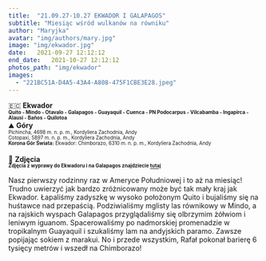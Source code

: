 ```yaml
---
title:  "21.09.27-10.27 EKWADOR I GALAPAGOS"
subtitle: "Miesiąc wśród wulkanów na równiku"
author: "Maryjka"
avatar: "img/authors/mary.jpg"
image: "img/ekwador.jpg"
date:   2021-09-27 12:12:12
end_date:   2021-10-27 12:12:12
photos_path: "img/ekwador"
images:
  - "221BC51A-D4A5-43A4-A808-475F1CBE3E28.jpeg"
---
```

🇪🇨 **Ekwador**<br/>
**<sub><sup>Quito - Mindo - Otavalo - Galapagos - Guayaquil - Cuenca - PN Podocarpus - Vilcabamba - Ingapirca - Alausi - Baños - Quilotoa</sup></sub>**
<br/>
⛰️ **Góry**<br/>
<sub><sup>Pichincha, 4698 m. n. p. m., Kordyliera Zachodnia, Andy</sup></sub><br/>
<sub><sup>Cotopaxi, 5897 m. n. p. m., Kordyliera Zachodnia, Andy</sup></sub><br/>
<sub><sup>**Korona Gór Świata:** Ekwador: Chimborazo, 6310 m. n. p. m., Kordyliera Zachodnia, Andy</sup></sub><br/>
<br/>
📸 **Zdjęcia**<br/>
<sub><sup>**Zdjęcia z wyprawy do Ekwadoru i na Galapagos znajdziecie <a href="https://photos.app.goo.gl/i22KStXb5zL4Rn5R9">tutaj</a>**</sup></sub>

Nasz pierwszy rodzinny raz w Ameryce Południowej i to aż na miesiąc! Trudno uwierzyć jak bardzo zróżnicowany może być tak mały kraj jak Ekwador. Łapaliśmy zadyszkę w wysoko położonym Quito i bujaliśmy się na huśtawce nad przepaścią. Podziwialiśmy mglisty las równikowy w Mindo, a na rajskich wyspach Galapagos przyglądaliśmy się olbrzymim żółwiom i leniwym iguanom. Spacerowaliśmy po nadmorskiej promenadzie w tropikalnym Guayaquil i szukaliśmy lam na andyjskich paramo. Zawsze popijając sokiem z marakui. No i przede wszystkim, Rafał pokonał barierę 6 tysięcy metrów i wszedł na Chimborazo!

